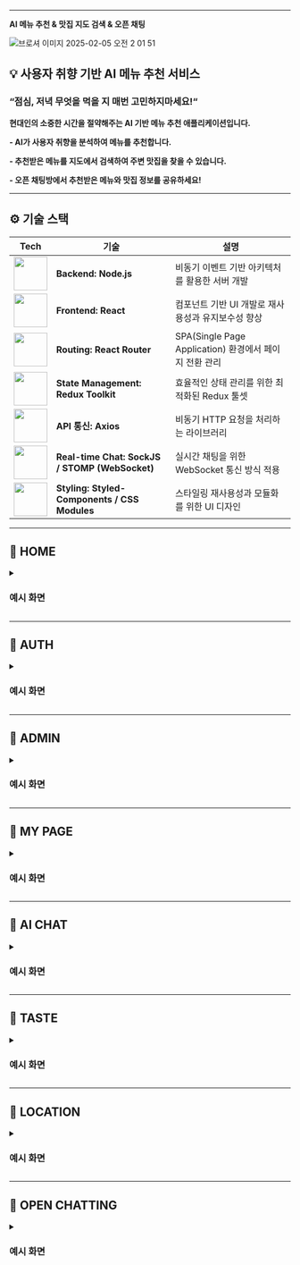 
---

**AI 메뉴 추천 & 맛집 지도 검색 & 오픈 채팅**

![브로셔 이미지 2025-02-05 오전 2 01 51](https://github.com/user-attachments/assets/d66f7b57-b17b-4ccf-963b-ca83c7cf2b2e)

<aside>


## **💡 사용자 취향 기반 AI 메뉴 추천 서비스**

### **“점심, 저녁 무엇을 먹을 지 매번 고민하지마세요!“**

**현대인의 소중한 시간을 절약해주는 AI 기반 메뉴 추천 애플리케이션입니다.**

**- AI가 사용자 취향을 분석하여 메뉴를 추천합니다.**

**- 추천받은 메뉴를 지도에서 검색하여 주변 맛집을 찾을 수 있습니다.** 

**- 오픈 채팅방에서 추천받은 메뉴와 맛집 정보를 공유하세요!** 


</aside>

---

## **⚙️ 기술 스택**

| Tech | 기술 | 설명 |
|------------|------|------|
| <img src="https://github.com/user-attachments/assets/29a1d72d-4e94-4775-9e25-5a5c604fac55" width="60"/> | **Backend: Node.js** | 비동기 이벤트 기반 아키텍처를 활용한 서버 개발 |
| <img src="https://github.com/user-attachments/assets/2824bb89-e653-43e1-9d20-db77fa3a3779" width="60"/> | **Frontend: React** | 컴포넌트 기반 UI 개발로 재사용성과 유지보수성 향상 |
| <img src="https://github.com/user-attachments/assets/e5fbd874-f05c-4b5e-b196-304ee99e73c1" width="60"/> | **Routing: React Router** | SPA(Single Page Application) 환경에서 페이지 전환 관리 |
| <img src="https://github.com/user-attachments/assets/8e73135e-f10d-40c3-9a9c-cd5ef7d0a822" width="60"/> | **State Management: Redux Toolkit** | 효율적인 상태 관리를 위한 최적화된 Redux 툴셋 |
| <img src="https://github.com/user-attachments/assets/6f3f0c75-3d43-474c-b82d-a8e3993f136f" width="60"/> | **API 통신: Axios** | 비동기 HTTP 요청을 처리하는 라이브러리 |
| <img src="https://github.com/user-attachments/assets/7ce3031b-a8e4-4071-8e6f-772112bd5075" width="60"/> | **Real-time Chat: SockJS / STOMP (WebSocket)** | 실시간 채팅을 위한 WebSocket 통신 방식 적용 |
| <img src="https://github.com/user-attachments/assets/f355fc2a-4594-416a-a085-f7b46cc410b5" width="60"/> | **Styling: Styled-Components / CSS Modules** | 스타일링 재사용성과 모듈화를 위한 UI 디자인 |


---
## 🍙 HOME

<details>
<summary><h3> 예시 화면 </h3></summary>

#### <일반회원 - 메인화면>
사용자가 AI 추천 메뉴와 맛집 정보를 확인하고 커뮤니티에 참여할 수 있습니다.
- AI가 추천한 메뉴를 확인하고, 관련 맛집을 검색할 수 있습니다.
- 사용자 위치 기반으로 반경 5km이내 주변 맛집 10개를 탐색할 수 있습니다.
- 로그인한 사용자들과 커뮤니티에서 소통할 수 있습니다.

<img width="1710" alt="일반회원_메인화면" src="https://github.com/user-attachments/assets/2d77021b-e706-450b-9fb9-02bdf0ed10a4" />

#### <관리자 - 메인화면>
관리자가 사용자 및 채팅방을 관리할 수 있는 대시보드 화면입니다.
- 운영 중인 채팅방과 사용자 목록을 관리할 수 있습니다.
- 시스템 운영을 위한 주요 기능을 제공합니다.

<img width="1511" alt="관리자_메인화면" src="https://github.com/user-attachments/assets/ccd49bdf-466c-4e17-bd42-e44da5392927" />

</details>

---

## 🍙 AUTH

<details>
<summary><h3> 예시 화면 </h3></summary>

#### <일반회원 - 회원가입>
- 이메일, 비밀번호, 닉네임을 입력하여 계정을 생성합니다.
- AI 메뉴 추천 및 오픈 채팅 기능을 이용할 수 있습니다.

<img width="1710" alt="(일반회원) 회원가입" src="https://github.com/user-attachments/assets/c25fb668-375e-41ca-b30d-50090b56e9a5" />

#### <관리자 - 회원가입>
- 일반 사용자보다 확장된 관리 기능을 사용할 수 있습니다.

<img width="1710" alt="(관리자) 회원가입" src="https://github.com/user-attachments/assets/e79d0267-6f7c-428d-9049-dd50788f22ed" />

#### <로그인>
- 이메일과 비밀번호를 입력하여 로그인할 수 있습니다.
<img width="1710" alt="로그인 화면" src="https://github.com/user-attachments/assets/f427f44d-aca8-4005-a658-80d419c43d8c" />

</details>

---

## 🍙 ADMIN

<details>
<summary><h3> 예시 화면 </h3></summary>

#### <채팅방 관리>
관리자가 운영 중인 모든 채팅방을 확인하고 관리할 수 있는 페이지입니다.
- 현재 운영 중인 채팅방을 확인하고 관리할 수 있습니다.
- 채팅방의 상태를 모니터링하고 설정을 변경할 수 있습니다.

<img width="1511" alt="관리자_채팅방 관리" src="https://github.com/user-attachments/assets/315bb012-2c14-46ab-b25b-8cbf9116ef37" />

#### <채팅방 설정>
새로운 채팅방을 생성하거나 기존 채팅방의 설정을 변경할 수 있는 기능입니다.
- 채팅방 이름,수정, 삭제 설정을 관리할 수 있습니다.
- 특정한 목적에 맞는 채팅방을 개설하여 사용자들의 참여를 유도할 수 있습니다.

<img width="1511" alt="관리자_채팅방 생성" src="https://github.com/user-attachments/assets/5e00143c-27a5-4612-83bb-ca344bbe1398" />

#### <채팅방 이름 변경>
운영 중인 채팅방의 이름을 변경할 수 있는 기능입니다.
- 채팅방의 주제를 변경하거나 보다 직관적인 이름으로 수정할 수 있습니다.

<img width="1511" alt="관리자_채팅방 이름 수정" src="https://github.com/user-attachments/assets/6b83fa43-0ba5-49df-99d3-631f290f707c" />

#### <채팅방 삭제>
더 이상 운영하지 않는 채팅방을 삭제할 수 있는 기능입니다.
- 불필요한 채팅방을 정리하여 쾌적한 환경을 유지할 수 있습니다.
- 삭제된 채팅방은 복구할 수 없으므로 신중히 결정해야 합니다.
  
<img width="1511" alt="관리자_채팅방 삭제" src="https://github.com/user-attachments/assets/1fec0e17-4e2b-44bc-b4ba-ba098c029055" />

#### <회원 목록 조회>
특정 채팅방에 참여 중인 회원들의 목록을 확인할 수 있는 기능입니다.
- 채팅방의 활성도를 모니터링할 수 있습니다.
- 동일 권한(ADMIN)은 삭제할 수 없도록 "보호됨"으로 표시됩니다.
- 추방 가능한 회원은 "접근 제한" 버튼이 활성화 됩니다.
- 추방 완료된 회원은 "접근 제한됨" 으로 버튼이 비활성화 됩니다.
  
<img width="1511" alt="관리자_회원 목록" src="https://github.com/user-attachments/assets/1c30aae7-1c0c-4ed0-8402-27f81f3ed41e" />

#### <회원 추방>
문제를 일으키거나 규칙을 위반한 사용자를 채팅방에서 강제 퇴장시킬 수 있는 기능입니다.
- 관리자 권한을 통해 특정 사용자를 강퇴할 수 있습니다.
- 원활한 운영을 위해 필요 시 추방할 수 있습니다.
  
<img width="1511" alt="관리자_회원 추방" src="https://github.com/user-attachments/assets/38d0ff1e-6a55-41c8-a7ee-4b320060ec7a" />

</details>

---

## 🍙 MY PAGE

<details>
<summary><h3> 예시 화면 </h3></summary>

#### <마이페이지 - 메인화면>
사용자의 개인 정보를 확인하고 설정을 변경할 수 있는 페이지입니다.
- 프로필 이미지 변경, 비밀번호 변경, 회원 탈퇴 등의 기능을 제공합니다.
  
<img width="1710" alt="마이페이지" src="https://github.com/user-attachments/assets/94b1e796-8257-4002-8ea8-e16b86e4509d" />

#### <프로필/닉네임 수정>
사용자 프로필 정보를 변경할 수 있는 기능입니다.
- 프로필 사진을 변경하고 닉네임을 수정할 수 있습니다.
  
<img width="1710" alt="마이페이지_프로필 및 닉네임 수정" src="https://github.com/user-attachments/assets/39dd715f-89cf-4970-b070-d10f45a288de" />

#### <비밀번호 변경>
계정 보안을 위해 비밀번호를 변경할 수 있는 기능입니다.
- 기존 비밀번호 입력 후 새로운 비밀번호로 변경 가능합니다.
- 보안 강화를 위해 주기적인 변경을 권장합니다.

<img width="1710" alt="비밀번호 변경" src="https://github.com/user-attachments/assets/b6a5d03c-0200-4c08-bc19-2c81e2e9a1a1" />

#### <회원 탈퇴>
계정을 삭제하고 모든 정보를 제거하는 기능입니다.
- 회원 탈퇴 시 저장된 데이터가 삭제되며 복구가 불가능합니다.
- 신중한 결정이 필요하며, 탈퇴 전 안내 메시지가 제공됩니다.
  
<img width="1710" alt="회원 탈퇴" src="https://github.com/user-attachments/assets/04d262f4-51ff-4536-8043-4c4c73f7a8d0" />

</details>

---

## 🍙 AI CHAT

<details>
<summary><h3> 예시 화면 </h3></summary>

#### <AI Chat>
AI와 채팅을 통해 메뉴를 추천받을 수 있습니다.
- 사용자의 취향을 반영한 메뉴를 실시간으로 추천합니다.
- 추천된 메뉴는 주변 맛집 검색을 통해 주변 맛집을 찾을 수 있습니다.

<img width="1710" alt="AI Chat" src="https://github.com/user-attachments/assets/d4cd61ca-1321-47a8-9348-ef41aaf6e788" />

#### <AI Chat - 추천 횟수 초과>
- 하루 추천 횟수 10번을 초과하면 제한이 걸립니다.

<img width="1710" alt="AI Chat_추천 횟수 10개 초과" src="https://github.com/user-attachments/assets/ba8a110f-4836-41aa-994b-1f5abf6d5cce" />

</details>

---

## 🍙 TASTE

<details>
<summary><h3> 예시 화면 </h3></summary>

#### <카테고리 - 선호하는 음식>
사용자가 자주 먹거나 즐겨 찾는 음식을 선택할 수 있는 기능입니다.
- AI 추천 시스템이 사용자의 선호도를 반영하여 맞춤형 메뉴를 추천합니다.
- 좋아하는 음식 스타일에 따라 더욱 정확한 추천을 받을 수 있습니다.

<img width="1710" alt="선호하는 음식" src="https://github.com/user-attachments/assets/e3f23ba0-b6ae-4b07-b9a1-c2ee81388508" />

#### <카테고리 - 좋아하는 음식>
특정 메뉴나 요리를 선호하는 정도를 설정할 수 있습니다.
- 다양한 음식 카테고리에서 좋아하는 메뉴를 선택하면, AI가 이를 바탕으로 추천을 최적화합니다.
  
<img width="1710" alt="좋아하는 음식" src="https://github.com/user-attachments/assets/4b5fbdfc-146f-4944-9b69-06ce2b807ede" />

#### <카테고리 - 싫어하는 음식>
사용자가 기피하는 음식이나 알레르기 등으로 피하고 싶은 음식을 설정할 수 있습니다.
- AI는 추천 시 해당 음식을 제외하고 메뉴를 제안합니다.
- 음식 알레르기나 개인적인 기호를 반영하여 추천 품질을 높일 수 있습니다.

<img width="1710" alt="싫어하는 음식" src="https://github.com/user-attachments/assets/7f01ac04-35a1-4f3d-a39b-fe354dcbe39d" />

#### <카테고리 - 식단 성향>
사용자의 식습관이나 다이어트 성향을 반영할 수 있는 기능입니다.
- 채식주의, 저탄고지, 고단백 식단 등 다양한 식단 유형을 선택할 수 있습니다.
- AI가 사용자의 건강 및 라이프스타일을 고려하여 메뉴를 추천합니다.
  
<img width="1710" alt="식단 성향" src="https://github.com/user-attachments/assets/dde47838-784b-49cc-b2ea-d2716a2050ac" />

#### <카테고리 - 매운 단게>
사용자의 매운맛 선호도를 설정할 수 있는 기능입니다.
- 순한 맛부터 극강의 매운맛까지 단계별로 조절이 가능합니다.
- 매운 음식을 좋아하는 사용자에게는 강한 맛의 추천 메뉴를 제공합니다.
  
<img width="1710" alt="매운 단계" src="https://github.com/user-attachments/assets/ef8db089-6f4d-4318-8074-afbb755b6d4e" />

</details>

---

## 🍙 LOCATION

<details>
<summary><h3> 예시 화면 </h3></summary>

#### <주변 맛집 검색>
사용자가 추천받은 메뉴를 기반으로 주변 맛집을 찾을 수 있는 기능입니다.
- 사용자 위치 기반으로 반경 5km이내 주변 맛집 10개를 탐색할 수 있습니다.

<img width="1710" alt="주변 맛집 검색" src="https://github.com/user-attachments/assets/4ffb063c-b63a-428f-80e9-a080385a9733" />

</details>

---

## 🍙 OPEN CHATTING

<details>
<summary><h3> 예시 화면 </h3></summary>


#### <오먹 채팅방 목록>
- 다양한 주제의 채팅방을 선택하여 대화에 참여할 수 있습니다.
  
<img width="1710" alt="오먹 채팅방 목록" src="https://github.com/user-attachments/assets/94f27ea9-f666-4b2b-b114-e6baa940460c" />


#### <오먹 채팅방>
같은 관심사를 가진 사용자들이 자유롭게 소통할 수 있는 실시간 채팅방입니다.
- 추천받은 메뉴나 맛집에 대해 의견을 나눌 수 있습니다.
- 특정 메뉴나 음식점 관련 대화를 자유롭게 나눌 수 있습니다.

![오먹 채팅](https://github.com/user-attachments/assets/7366b13a-fa92-44ad-9140-851a8a31f35a)


</details>

